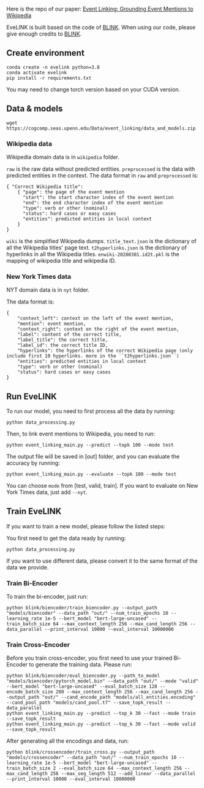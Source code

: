 Here is the repo of our paper: [Event Linking: Grounding Event Mentions to Wikipedia](http://cogcomp.org/page/publication_view/996)

EveLINK is built based on the code of [BLINK](https://github.com/facebookresearch/BLINK). When using our code, please give enough credits to [BLINK](https://github.com/facebookresearch/BLINK).

## Create environment

```
conda create -n evelink python=3.8
conda activate evelink
pip install -r requirements.txt
``` 
You may need to change torch version based on your CUDA version.

## Data & models

```
wget https://cogcomp.seas.upenn.edu/Data/event_linking/data_and_models.zip
```

### Wikipedia data
Wikipedia domain data is in ``wikipedia`` folder.
 
``raw`` is the raw data without predicted entities. 
``preprocessed`` is the data with predicted entities in the context. 
The data format in ``raw`` and ``preprocessed`` is:

    { "Correct Wikipedia title": 
        { "page": the page of the event mention
          "start": the start character index of the event mention
          "end": the end character index of the event mention
          "type": verb or other (nominal)
          "status": hard cases or easy cases
          "entities": predicted entities in local context
        }
    }



``wiki`` is the simplified Wikipedia dumps. 
``title_text.json`` is the dictionary of all the Wikipedia titles' page text. 
``t2hyperlinks.json`` is the dictionary of hyperlinks in all the Wikipedia titles. 
``enwiki-20200301.id2t.pkl`` is the mapping of wikipedia title and wikipedia ID. 

### New York Times data
NYT domain data is in ``nyt`` folder.

The data format is:

    {   
        "context_left": context on the left of the event mention,
		"mention": event mention,
		"context_right": context on the right of the event mention,
		"label": content of the correct title,
		"label_title": the correct title,
		"label_id": the correct title ID,
		"hyperlinks": the hyperlinks of the correct Wikipedia page (only include first 10 hyperlinks. more in the ``t2hyperlinks.json``)
		"entities": predicted entities in local context
        "type": verb or other (nominal)
        "status": hard cases or easy cases
    }





## Run EveLINK

To run our model, you need to first process all the data by running:
```
python data_processing.py
```
Then, to link event mentions to Wikipedia, you need to run:
```
python event_linking_main.py --predict --topk 100 --mode test
```
The output file will be saved in [out] folder, and you can evaluate the accuracy by running:
```
python event_linking_main.py --evaluate --topk 100 --mode test
```
You can choose ``mode`` from [test, valid, train]. If you want to evaluate on New York Times data, just add ``--nyt``.

## Train EveLINK
If you want to train a new model, please follow the listed steps:

You first need to get the data ready by running:
```
python data_processing.py
```
If you want to use different data, please convert it to the same format of the data we provide. 

### Train Bi-Encoder
To train the bi-encoder, just run:
```
python blink/biencoder/train_biencoder.py --output_path "models/biencoder" --data_path "out/" --num_train_epochs 10 --learning_rate 1e-5 --bert_model "bert-large-uncased" --train_batch_size 64 --max_context_length 256 --max_cand_length 256 --data_parallel --print_interval 10000 --eval_interval 10000000
```

### Train Cross-Encoder
Before you train cross-encoder, you first need to use your trained Bi-Encoder to generate the training data. Please run:

```
python blink/biencoder/eval_biencoder.py --path_to_model "models/biencoder/pytorch_model.bin" --data_path "out/" --mode "valid" --bert_model "bert-large-uncased" --eval_batch_size 128 --encode_batch_size 200 --max_context_length 256 --max_cand_length 256 --output_path "out/" --cand_encode_path "models/all_entities.encoding" --cand_pool_path "models/cand_pool.t7" --save_topk_result --data_parallel
python event_linking_main.py --predict --top_k 30 --fast --mode train --save_topk_result
python event_linking_main.py --predict --top_k 30 --fast --mode valid --save_topk_result
```

After generating all the encodings and data, run:
```
python blink/crossencoder/train_cross.py --output_path "models/crossencoder" --data_path "out/" --num_train_epochs 10 --learning_rate 1e-5 --bert_model "bert-large-uncased" --train_batch_size 2 --eval_batch_size 64 --max_context_length 256 --max_cand_length 256 --max_seq_length 512 --add_linear --data_parallel --print_interval 10000 --eval_interval 10000000
```



